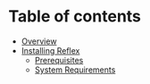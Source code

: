 # Table of contents

* [Overview](README.md)
* [Installing Reflex](readme/README.md)
  * [Prerequisites](readme/prerequisites.md)
  * [System Requirements](readme/system-requirements.md)

